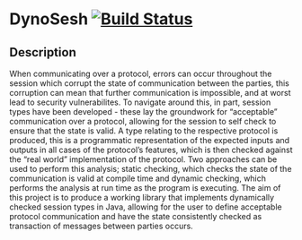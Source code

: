 # DynoSesh [![Build Status](https://travis-ci.com/RoryMalcolm/DynoSesh.svg?token=FQDDF89L6dtyFjq9mPRs&branch=master)](https://travis-ci.com/RoryMalcolm/DynoSesh)

## Description

When communicating over a protocol, errors can occur throughout the session which corrupt the state of communication between the parties, this corruption can mean that further communication is impossible, and at worst lead to security vulnerabilites. To navigate around this, in part, session types have been developed - these lay the groundwork for “acceptable” communication over a protocol, allowing for the session to self check to ensure that the state is valid. A type relating to the respective protocol is produced, this is a programmatic representation of the expected inputs and outputs in all cases of the protocol’s features, which is then checked against the “real world” implementation of the protocol. Two approaches can be used to perform this analysis; static checking, which checks the state of the communication is valid at compile time and dynamic checking, which performs the analysis at run time as the program is executing. The aim of this project is to produce a working library that implements dynamically checked session types in Java, allowing for the user to define acceptable protocol communication and have the state consistently checked as transaction of messages between parties occurs.
